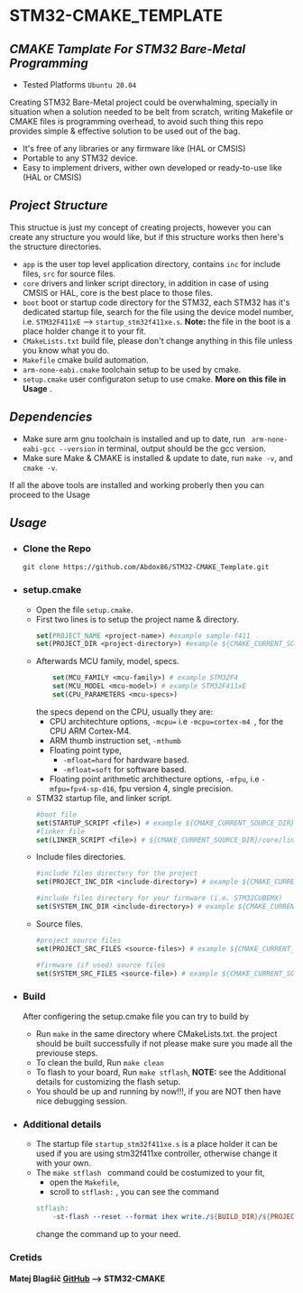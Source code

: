 # STM32-CMAKE_TEMPLATE
## _CMAKE Tamplate For STM32 Bare-Metal Programming_

- Tested Platforms ``` Ubuntu 20.04 ```

Creating STM32 Bare-Metal project could be overwhalming, specially in situation when a solution needed to be belt from scratch, writing Makefile or CMAKE files is programming overhead, to avoid such thing this repo provides simple & effective solution to be used out of the bag. 
- It's free of any libraries or any firmware like (HAL or CMSIS)
- Portable to any STM32 device.
- Easy to implement drivers, wither own developed or ready-to-use like (HAL or CMSIS)



## _Project Structure_
This structue is just my concept of creating projects, however you can create any structure you would like, but if this structure works then here's the structure directories.
- ```app``` is the user top level application directory, contains ```inc``` for include files, ```src``` for source files.
- ```core``` drivers and linker script directory, in addition in case of using CMSIS or HAL, core is the best place to those files.
- ```boot``` boot or startup code directory for the STM32, each STM32 has it's dedicated startup file, search for the file using the device model number, i.e. ```STM32F411xE``` --> ```startup_stm32f411xe.s```. **Note:** the file in the boot is a place holder change it to your fit.
- ```CMakeLists.txt``` build file, please don't change anything in this file unless you know what you do.
- ```Makefile``` cmake build automation.
- ```arm-none-eabi.cmake``` toolchain setup to be used by cmake.
- ```setup.cmake``` user configuraton setup to use cmake. **More on this file in Usage** .

## _Dependencies_
- Make sure arm gnu toolchain is installed and up to date, run ``` arm-none-eabi-gcc --version``` in terminal, output should be the gcc version.
- Make sure Make & CMAKE is installed & update to date, run ```make -v```, and ```cmake -v```.

If all the above tools are installed and working proberly then you can proceed to the Usage

## _Usage_

-  ### **Clone the Repo**
    ```git clone https://github.com/Abdox86/STM32-CMAKE_Template.git```
- ### **setup.cmake**
    - Open the file ```setup.cmake```.
    - First two lines is to setup the project name & directory. 
        ``` cmake
        set(PROJECT_NAME <project-name>) #example sample-f411
        set(PROJECT_DIR <project-directory>) #example ${CMAKE_CURRENT_SOURCE_DIR}/app
        ```
    - Afterwards MCU family, model, specs.
        ```cmake
            set(MCU_FAMILY <mcu-family>) # example STM32F4
            set(MCU_MODEL <mcu-model>) # example STM32F411xE
            set(CPU_PARAMETERS <mcu-specs>) 
        ```
        the specs depend on the CPU, usually they are:
        - CPU architechture options, ```-mcpu=``` i.e  ```-mcpu=cortex-m4 ```, for the CPU ARM Cortex-M4.
        - ARM thumb instruction set, ```-mthumb```
        - Floating point type, 
            - ```-mfloat=hard``` for hardware based. 
            - ```-mfloat=soft``` for software based. 
        - Floating point arithmetic archithecture options, ```-mfpu```, i.e ```-mfpu=fpv4-sp-d16```, fpu version 4, single precision.
     - STM32 startup file, and linker script.
        ```cmake
        #boot file
        set(STARTUP_SCRIPT <file>) # example ${CMAKE_CURRENT_SOURCE_DIR}/boot/startup_stm32f411xe.s
        #linker file
        set(LINKER_SCRIPT <file>) # ${CMAKE_CURRENT_SOURCE_DIR}/core/linker/STM32F411CEUx_FLASH.ld
        ```
     - Include files directories.
        ```cmake
        #include files directory for the project 
        set(PROJECT_INC_DIR <include-directory>) # example ${CMAKE_CURRENT_SOURCE_DIR}/app/inc
        
        #include files directory for your firmware (i.e. STM32CUBEMX) 
        set(SYSTEM_INC_DIR <include-directory>) # example ${CMAKE_CURRENT_SOURCE_DIR}/core/drivers/inc 
        ```
     - Source files.
        ```cmake
        #project source files 
        set(PROJECT_SRC_FILES <source-files>) # example ${CMAKE_CURRENT_SOURCE_DIR}/app/*.c

        #firmware (if used) source files
        set(SYSTEM_SRC_FILES <source-file>) # example ${CMAKE_CURRENT_SOURCE_DIR}/core/drivers/src/*.c
        ```
- ### **Build**
    After configering the setup.cmake file you can try to build by
    - Run ```make``` in the same directory where CMakeLists.txt.
    the project should be built successfully if not please make sure you made all the previouse steps.
    - To clean the build, Run ```make clean```
    - To flash to your board, Run ```make stflash```, **NOTE:** see the Additional details for customizing the flash setup.
    - You should be up and running by now!!!, if you are NOT then have nice debugging session.

- ### **Additional details** 
    - The startup file ```startup_stm32f411xe.s``` is a place holder it can be used if you are using stm32f411xe controller, otherwise change it with your own.
    - The ```make stflash ``` command could be costumized to your fit, 
        -  open the ```Makefile```, 
        -  scroll to ```stflash:``` , you can see the command 
        ``` Makefile
        stflash:
            -st-flash --reset --format ihex write./${BUILD_DIR}/${PROJECT_NAME}.hex
        ```
         change the command up to your need.

### Cretids
#### Matej Blagšič [GitHub](https://github.com/prtzl/stm32-cmake) --> STM32-CMAKE


